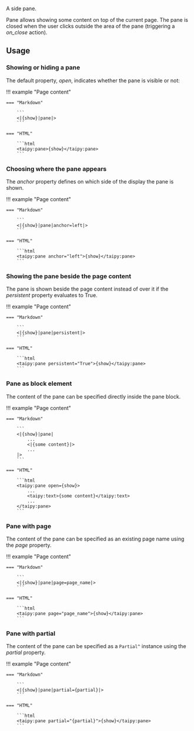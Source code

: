 A side pane.

Pane allows showing some content on top of the current page.
The pane is closed when the user clicks outside the area of the pane (triggering a _on_close_ action).

## Usage

### Showing or hiding a pane

The default property, _open_, indicates whether the pane is visible or not:

!!! example "Page content"

    === "Markdown"

        ```
        <|{show}|pane|>
        ```
  
    === "HTML"

        ```html
        <taipy:pane>{show}</taipy:pane>
        ```

### Choosing where the pane appears

The _anchor_ property defines on which side of the display the pane is shown.

!!! example "Page content"

    === "Markdown"

        ```
        <|{show}|pane|anchor=left|>
        ```
  
    === "HTML"

        ```html
        <taipy:pane anchor="left">{show}</taipy:pane>
        ```

### Showing the pane beside the page content

The pane is shown beside the page content instead of over it if the _persistent_ property evaluates to True.

!!! example "Page content"

    === "Markdown"

        ```
        <|{show}|pane|persistent|>
        ```
  
    === "HTML"

        ```html
        <taipy:pane persistent="True">{show}</taipy:pane>
        ```

### Pane as block element

The content of the pane can be specified directly inside the pane block.

!!! example "Page content"

    === "Markdown"

        ```
        <|{show}|pane|
            ...
            <|{some content}|>
            ...
        |>
        ```
  
    === "HTML"

        ```html
        <taipy:pane open={show}>
            ...
            <taipy:text>{some content}</taipy:text>
            ...
        </taipy:pane>
        ```

### Pane with page

The content of the pane can be specified as an existing page name using the _page_ property.

!!! example "Page content"

    === "Markdown"

        ```
        <|{show}|pane|page=page_name|>
        ```
  
    === "HTML"

        ```html
        <taipy:pane page="page_name">{show}</taipy:pane>
        ```

### Pane with partial

The content of the pane can be specified as a `Partial^` instance using the _partial_ property.

!!! example "Page content"

    === "Markdown"

        ```
        <|{show}|pane|partial={partial}|>
        ```
  
    === "HTML"

        ```html
        <taipy:pane partial="{partial}">{show}</taipy:pane>
        ```
